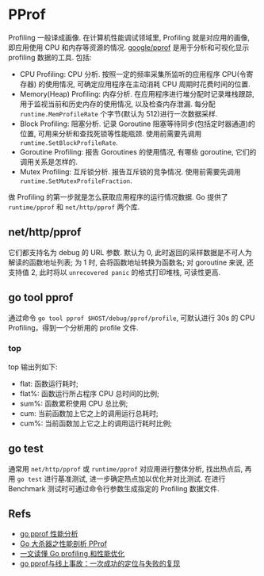 # PProf
Profiling 一般译成画像. 在计算机性能调试领域里, Profiling 就是对应用的画像, 即应用使用 CPU 和内存等资源的情况.
[google/pprof](https://github.com/google/pprof) 是用于分析和可视化显示 profiling 数据的工具. 包括:
* CPU Profiling: CPU 分析. 按照一定的频率采集所监听的应用程序 CPU(令寄存器) 的使用情况, 可确定应用程序在主动消耗 CPU 周期时花费时间的位置.
* Memory(Heap) Profiling: 内存分析. 在应用程序进行堆分配时记录堆栈跟踪, 用于监视当前和历史内存的使用情况, 以及检查内存泄漏. 每分配 `runtime.MemProfileRate` 个字节(默认为 512)进行一次数据采样.
* Block Profiling: 阻塞分析. 记录 Goroutine 阻塞等待同步(包括定时器通道)的位置, 可用来分析和查找死锁等性能瓶颈. 使用前需要先调用 `rumtime.SetBlockProfileRate`.
* Goroutine Profiling: 报告 Goroutines 的使用情况, 有哪些 goroutine, 它们的调用关系是怎样的.
* Mutex Profiling: 互斥锁分析. 报告互斥锁的竞争情况. 使用前需要先调用 `runtime.SetMutexProfileFraction`.

做 Profiling 的第一步就是怎么获取应用程序的运行情况数据. Go 提供了 `runtime/pprof` 和 `net/http/pprof` 两个库.

## net/http/pprof
它们都支持名为 debug 的 URL 参数. 默认为 0, 此时返回的采样数据是不可人为解读的函数地址列表; 为 1 时, 会将函数地址转换为函数名; 对 goroutine 来说, 还支持值 2, 此时将以 `unrecovered panic` 的格式打印堆栈, 可读性更高. 

## go tool pprof

通过命令 `go tool pprof $HOST/debug/pprof/profile`, 可默认进行 30s 的 CPU Profiling，得到一个分析用的 profile 文件.

### top
top 输出列如下:
* flat: 函数运行耗时;
* flat%: 函数运行所占程序 CPU 总时间的比例;
* sum%: 函数累积使用 CPU 总比例;
* cum: 当前函数加上它之上的调用运行总耗时;
* cum%: 当前函数加上它之上的调用运行耗时比例;

## go test 
通常用 `net/http/pprof` 或 `runtime/pprof` 对应用进行整体分析, 找出热点后, 再用 `go test` 进行基准测试, 进一步确定热点加以优化并对比测试.
在进行 Benchmark 测试时可通过命令行参数生成指定的 Profiling 数据文件.


## Refs
* [go pprof 性能分析](https://juejin.im/entry/5ac9cf3a518825556534c76e)
* [Go 大杀器之性能剖析 PProf](https://book.eddycjy.com/golang/tools/go-tool-pprof.html)
* [一文读懂 Go profiling 和性能优化](https://mp.weixin.qq.com/s/nqOXcetOLQN09IFjOz4PtQ)
* [go pprof与线上事故：一次成功的定位与失败的复现](https://studygolang.com/articles/28360)
